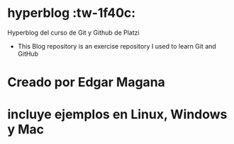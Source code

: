 # hyperblog :tw-1f40c:
Hyperblog del curso de Git y Github de Platzi 

- This Blog repository is an exercise repository I used to learn Git and GitHub

# Creado por Edgar Magana
# incluye ejemplos en Linux, Windows y Mac
